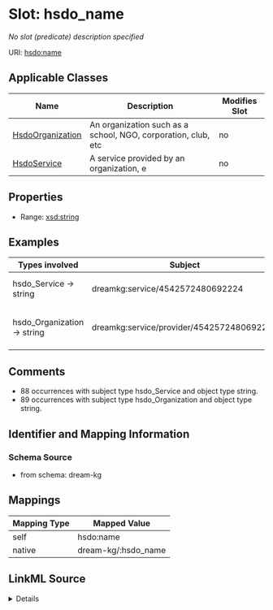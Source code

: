

# Slot: hsdo_name


_No slot (predicate) description specified_





URI: [hsdo:name](hsdo:name)



<!-- no inheritance hierarchy -->





## Applicable Classes

| Name | Description | Modifies Slot |
| --- | --- | --- |
| [HsdoOrganization](../classes/HsdoOrganization.md) | An organization such as a school, NGO, corporation, club, etc |  no  |
| [HsdoService](../classes/HsdoService.md) | A service provided by an organization, e |  no  |







## Properties

* Range: [xsd:string](xsd:string)






## Examples

| Types involved | Subject | Predicate | Object |
| --- | --- | --- | --- |
| hsdo_Service → string | dreamkg:service/4542572480692224 | hsdo:name | Drug and Alcohol Services |
| hsdo_Organization → string | dreamkg:service/provider/4542572480692224 | hsdo:name | Child Guidance Resource Centers |


## Comments

* 88 occurrences with subject type hsdo_Service and object type string.
* 89 occurrences with subject type hsdo_Organization and object type string.

## Identifier and Mapping Information







### Schema Source


* from schema: dream-kg




## Mappings

| Mapping Type | Mapped Value |
| ---  | ---  |
| self | hsdo:name |
| native | dream-kg/:hsdo_name |




## LinkML Source

<details>
```yaml
name: hsdo_name
description: No slot (predicate) description specified
comments:
- 88 occurrences with subject type hsdo_Service and object type string.
- 89 occurrences with subject type hsdo_Organization and object type string.
examples:
- description: hsdo_Service → string
  object:
    example_object: Drug and Alcohol Services
    example_predicate: hsdo:name
    example_subject: dreamkg:service/4542572480692224
- description: hsdo_Organization → string
  object:
    example_object: Child Guidance Resource Centers
    example_predicate: hsdo:name
    example_subject: dreamkg:service/provider/4542572480692224
from_schema: dream-kg
rank: 1000
slot_uri: hsdo:name
alias: hsdo_name
domain_of:
- hsdo_Organization
- hsdo_Service
range: string

```
</details>
